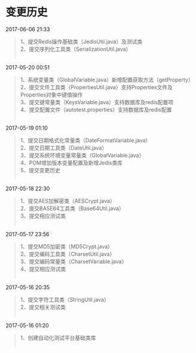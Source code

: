 # 变更历史

2017-06-06 21:33
> 1、提交Redis操作基础类（JedisUtil.java）及测试类<br>
> 2、提交序列化工具类（SerializationUtil.java）<br><br>

2017-05-20 00:51
> 1、系统变量类（GlobalVariable.java）新增配置获取方法（getProperty）<br>
> 2、提交文件工具类（PropertiesUtil.java）支持Properties文件及Properties对象中键值操作<br>
> 3、提交键常量类（KeysVariable.java）支持数据库及redis配置项<br>
> 4、提交配置文件（autotest.properties）支持数据库及redis配置<br><br>

2017-05-19 01:10
> 1、提交日期格式化常量类（DateFormatVariable.java）<br>
> 2、提交日期工具类（DateUtil.java）<br>
> 3、提交系统环境变量常量类（GlobalVariable.java）<br>
> 4、POM增加版本变量配置及新增Jedis类库<br>
> 5、提交变更历史<br><br>

2017-05-18 22:30<br>
> 1、提交AES加解密类（AESCrypt.java）<br>
> 2、提交BASE64工具类（Base64Util.java）<br>
> 3、提交相应测试类<br><br>

2017-05-17 23:56<br>
> 1、提交MD5加密类（MD5Crypt.java）<br>
> 2、提交编码工具类（CharsetUtil.java）<br>
> 3、提交编码常量类（CharsetVariable.java）<br>
> 4、提交相应测试类<br><br>

2017-05-16 20:35<br>
> 1、提交字符工具类（StringUtil.java）<br>
> 2、提交相关测试类<br><br>

2017-05-16 01:20<br>
> 1、创建自动化测试平台基础类库<br><br>

